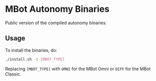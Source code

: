 # MBot Autonomy Binaries

Public version of the compiled autonomy binaries.

## Usage

To install the binaries, do:
```bash
./install.sh -t [MBOT_TYPE]
```
Replacing `[MBOT_TYPE]` with `OMNI` for the MBot Omni or `DIFF` for the MBot Classic.
